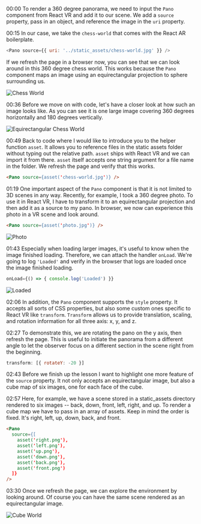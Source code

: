 00:00 To render a 360 degree panorama, we need to input the `Pano` component from React VR and add it to our scene. We add a `source` property, pass in an object, and reference the image in the `uri` property.

00:15 In our case, we take the `chess-world` that comes with the React AR boilerplate. 

```js
<Pano source={{ uri: '../static_assets/chess-world.jpg' }} />
```
If we refresh the page in a browser now, you can see that we can look around in this 360 degree chess world. This works because the `Pano` component maps an image using an equirectangular projection to sphere surrounding us.

![Chess World](../images/react-build-3d-panorama-scenes-using-the-pano-component-in-react-vr-fc8aa64b-chess-world.png)

00:36 Before we move on with code, let's have a closer look at how such an image looks like. As you can see it is one large image covering 360 degrees horizontally and 180 degrees vertically.

![Equirectangular Chess World](../images/react-build-3d-panorama-scenes-using-the-pano-component-in-react-vr-fc8aa64b-equirectangular-chess-world.png)

00:49 Back to code where I would like to introduce you to the helper function `asset`. It allows you to reference files in the static assets folder without typing out the relative path. `asset` ships with React VR and we can import it from there. `asset` itself accepts one string argument for a file name in the folder. We refresh the page and verify that this works.

```html
<Pano source={asset('chess-world.jpg')} />
```

01:19 One important aspect of the `Pano` component is that it is not limited to 3D scenes in any way. Recently, for example, I took a 360 degree photo. To use it in React VR, I have to transform it to an equirectangular projection and then add it as a source to my pano. In browser, we now can experience this photo in a VR scene and look around.

```html
<Pano source={asset('photo.jpg')} />
```

![Photo](../images/react-build-3d-panorama-scenes-using-the-pano-component-in-react-vr-fc8aa64b-photo.png)

01:43 Especially when loading larger images, it's useful to know when the image finished loading. Therefore, we can attach the handler `onLoad`. We're going to log `'Loaded'` and verify in the browser that logs are loaded once the image finished loading.

```js
onLoad={() => { console.log('Loaded') }}
```
![Loaded](../images/react-build-3d-panorama-scenes-using-the-pano-component-in-react-vr-fc8aa64b-loaded.png)

02:06 In addition, the `Pano` component supports the `style` property. It accepts all sorts of CSS properties, but also some custom ones specific to React VR like `transform`. `Transform` allows us to provide translation, scaling, and rotation information for all three axis: x, y, and z.

02:27 To demonstrate this, we are rotating the pano on the y axis, then refresh the page. This is useful to initiate the panorama from a different angle to let the observer focus on a different section in the scene right from the beginning.

```js
transform: [{ rotateY: -20 }]
```

02:43 Before we finish up the lesson I want to highlight one more feature of the `source` property. It not only accepts an equirectangular image, but also a cube map of six images, one for each face of the cube.

02:57 Here, for example, we have a scene stored in a static_assets directory rendered to six images -- back, down, front, left, right, and up. To render a cube map we have to pass in an array of assets. Keep in mind the order is fixed. It's right, left, up, down, back, and front.

```html
<Pano
  source={[
    asset('right.png'),
    asset('left.png'),
    asset('up.png'),
    asset('down.png'),
    asset('back.png'),
    asset('front.png')
  ]}
/> 
```

03:30 Once we refresh the page, we can explore the environment by looking around. Of course you can have the same scene rendered as an equirectangular image.

![Cube World](../images/react-build-3d-panorama-scenes-using-the-pano-component-in-react-vr-fc8aa64b-cube-world.png)